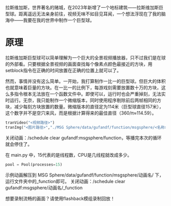 拉斯维加斯，世界著名的赌城，在2023年新增了一个地标建筑——拉斯维加斯巨型球。距离遥远无法亲身前往，视频无味不如目见耳闻，一个想法浮现在了我的脑海中——我要在我的世界中制作一个巨型球。

# 原理
拉斯维加斯巨型球可以简单理解为一个巨大的全景视频播放器，只不过我们是在球的外部看。只要根据全景视频的画面查找每个像素点颜色最接近的方块，用setblock指令在正确的时间放置在正确的位置上就可以了。

然而，事情并没有这么简单。一开始，我打算制作一比一的巨型球。但巨大的体积也就意味着巨量的方块。在一比一的比例下，每游戏刻需要放置数十万的方块，这么多指令根本无法放在一个函数文件中。即使可以，运行时也会严重掉刻，无法实时运行。无奈，我只能制作一个微缩版本，同时使用程序剔除前后两帧相同的方块，减少每刻方块放置的数量。微缩版本的直径定为114米（巨型球直径157米），这个数字并不是空穴来风，而是根据计算得来的最佳直径（360/π≈114.59）。

```py
tranVideo("<视频路径>")
tranImg("<图片路径>","./MSG Sphere/data/gufandf/function/msgsphere/<名称>.mcfunction")
```

关闭动画：/schedule clear gufandf:msgsphere/function，等播完本次的循环就会停住了。

在 main.py 中，15代表的是线程数，CPU是几线程就改成多少。
```py
pool = Pool(processes=15)
```

示例动画解压到 MSG Sphere/data/gufandf/function/msgsphere/动画名/ 下，运行文件夹中的_function即可。
关闭动画：/schedule clear gufandf:msgsphere/动画名/_function

想要录制流畅的画面？请使用flashback模组录制回放！